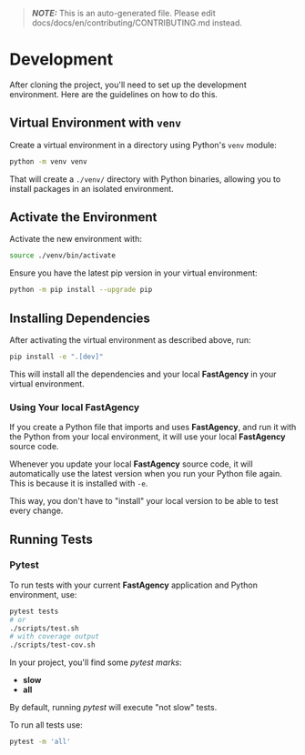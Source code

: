 > **_NOTE:_**  This is an auto-generated file. Please edit docs/docs/en/contributing/CONTRIBUTING.md instead.

# Development

After cloning the project, you'll need to set up the development environment. Here are the guidelines on how to do this.

## Virtual Environment with `venv`

Create a virtual environment in a directory using Python's `venv` module:

```bash
python -m venv venv
```

That will create a `./venv/` directory with Python binaries, allowing you to install packages in an isolated environment.

## Activate the Environment

Activate the new environment with:

```bash
source ./venv/bin/activate
```

Ensure you have the latest pip version in your virtual environment:

```bash
python -m pip install --upgrade pip
```

## Installing Dependencies

After activating the virtual environment as described above, run:

```bash
pip install -e ".[dev]"
```

This will install all the dependencies and your local **FastAgency** in your virtual environment.

### Using Your local **FastAgency**

If you create a Python file that imports and uses **FastAgency**, and run it with the Python from your local environment, it will use your local **FastAgency** source code.

Whenever you update your local **FastAgency** source code, it will automatically use the latest version when you run your Python file again. This is because it is installed with `-e`.

This way, you don't have to "install" your local version to be able to test every change.

## Running Tests

### Pytest

To run tests with your current **FastAgency** application and Python environment, use:

```bash
pytest tests
# or
./scripts/test.sh
# with coverage output
./scripts/test-cov.sh
```

In your project, you'll find some *pytest marks*:

* **slow**
* **all**

By default, running *pytest* will execute "not slow" tests.

To run all tests use:

```bash
pytest -m 'all'
```
